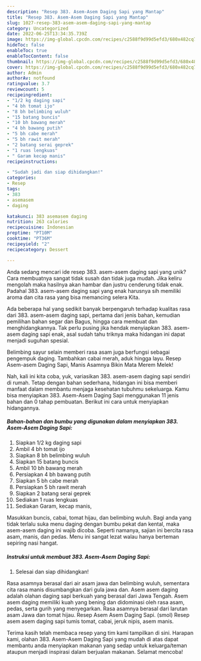 ```yaml
---
description: "Resep 383. Asem-Asem Daging Sapi yang Mantap"
title: "Resep 383. Asem-Asem Daging Sapi yang Mantap"
slug: 1027-resep-383-asem-asem-daging-sapi-yang-mantap
category: Uncategorized
date: 2022-06-25T13:34:35.739Z
image: https://img-global.cpcdn.com/recipes/c2588f9d99d5efd3/680x482cq70/383-asem-asem-daging-sapi-foto-resep-utama.jpg
hideToc: false
enableToc: true
enableTocContent: false
thumbnail: https://img-global.cpcdn.com/recipes/c2588f9d99d5efd3/680x482cq70/383-asem-asem-daging-sapi-foto-resep-utama.jpg
cover: https://img-global.cpcdn.com/recipes/c2588f9d99d5efd3/680x482cq70/383-asem-asem-daging-sapi-foto-resep-utama.jpg
author: Admin
authorAv: notfound
ratingvalue: 3.7
reviewcount: 5
recipeingredient:
- "1/2 kg daging sapi"
- "4 bh tomat ijo"
- "8 bh belimbing wuluh"
- "15 batang buncis"
- "10 bh bawang merah"
- "4 bh bawang putih"
- "5 bh cabe merah"
- "5 bh rawit merah"
- "2 batang serai geprek"
- "1 ruas lengkuas"
- " Garam kecap manis"
recipeinstructions:

- "Sudah jadi dan siap dihidangkan!"
categories:
- Resep
tags:
- 383
- asemasem
- daging

katakunci: 383 asemasem daging 
nutrition: 263 calories
recipecuisine: Indonesian
preptime: "PT10M"
cooktime: "PT36M"
recipeyield: "2"
recipecategory: Dessert

---
```





Anda sedang mencari ide resep 383. asem-asem daging sapi yang unik? Cara membuatnya sangat tidak susah dan tidak juga mudah. Jika keliru mengolah maka hasilnya akan hambar dan justru cenderung tidak enak. Padahal 383. asem-asem daging sapi yang enak harusnya sih memiliki aroma dan cita rasa yang bisa memancing selera Kita.





Ada beberapa hal yang sedikit banyak berpengaruh terhadap kualitas rasa dari 383. asem-asem daging sapi, pertama dari jenis bahan, kemudian pemilihan bahan segar dan Bagus, hingga cara membuat dan menghidangkannya. Tak perlu pusing jika hendak menyiapkan 383. asem-asem daging sapi enak,      asal sudah tahu triknya maka hidangan ini dapat menjadi suguhan spesial.














Belimbing sayur selain memberi rasa asam juga berfungsi sebagai pengempuk daging. Tambahkan cabai merah, aduk hingga layu. Resep Asem-asem Daging Sapi, Manis Asamnya Bikin Mata Merem Melek!






Nah, kali ini kita coba, yuk, variasikan 383. asem-asem daging sapi sendiri di rumah. Tetap dengan bahan sederhana, hidangan ini bisa memberi manfaat dalam membantu menjaga kesehatan tubuhmu sekeluarga. Kamu bisa menyiapkan 383. Asem-Asem Daging Sapi menggunakan 11 jenis bahan dan 0 tahap pembuatan. Berikut ini cara untuk menyiapkan hidangannya.

<!--inarticleads1-->

##### Bahan-bahan dan bumbu yang digunakan dalam menyiapkan 383. Asem-Asem Daging Sapi:

1. Siapkan 1/2 kg daging sapi
1. Ambil 4 bh tomat ijo
1. Siapkan 8 bh belimbing wuluh
1. Siapkan 15 batang buncis
1. Ambil 10 bh bawang merah
1. Persiapkan 4 bh bawang putih
1. Siapkan 5 bh cabe merah
1. Persiapkan 5 bh rawit merah
1. Siapkan 2 batang serai geprek
1. Sediakan 1 ruas lengkuas
1. Sediakan  Garam, kecap manis,


Masukkan buncis, cabai, tomat hijau, dan belimbing wuluh. Bagi anda yang tidak terlalu suka menu daging dengan bumbu pekat dan kental, maka asem-asem daging ini wajib dicoba. Seperti namanya, sajian ini bercita rasa asam, manis, dan pedas. Menu ini sangat lezat walau hanya berteman sepiring nasi hangat. 

<!--inarticleads2-->

##### Instruksi untuk membuat 383. Asem-Asem Daging Sapi:


1. Selesai dan siap dihidangkan!

Rasa asamnya berasal dari air asam jawa dan belimbing wuluh, sementara cita rasa manis disumbangkan dari gula jawa dan. Asem asem daging adalah olahan daging sapi berkuah yang berasal dari Jawa Tengah. Asem asem daging memiliki kuah yang bening dan didominasi oleh rasa asam, pedas, serta gurih yang menyegarkan. Rasa asamnya berasal dari larutan asam Jawa dan tomat hijau. Resep Asem Asem Daging Sapi. (smol) Resep asem asem daging sapi tumis tomat, cabai, jeruk nipis, asem manis. 

Terima kasih telah membaca resep yang tim kami tampilkan di sini. Harapan kami, olahan 383. Asem-Asem Daging Sapi yang mudah di atas dapat membantu anda menyiapkan makanan yang sedap untuk keluarga/teman ataupun menjadi inspirasi dalam berjualan makanan. Selamat mencoba!

